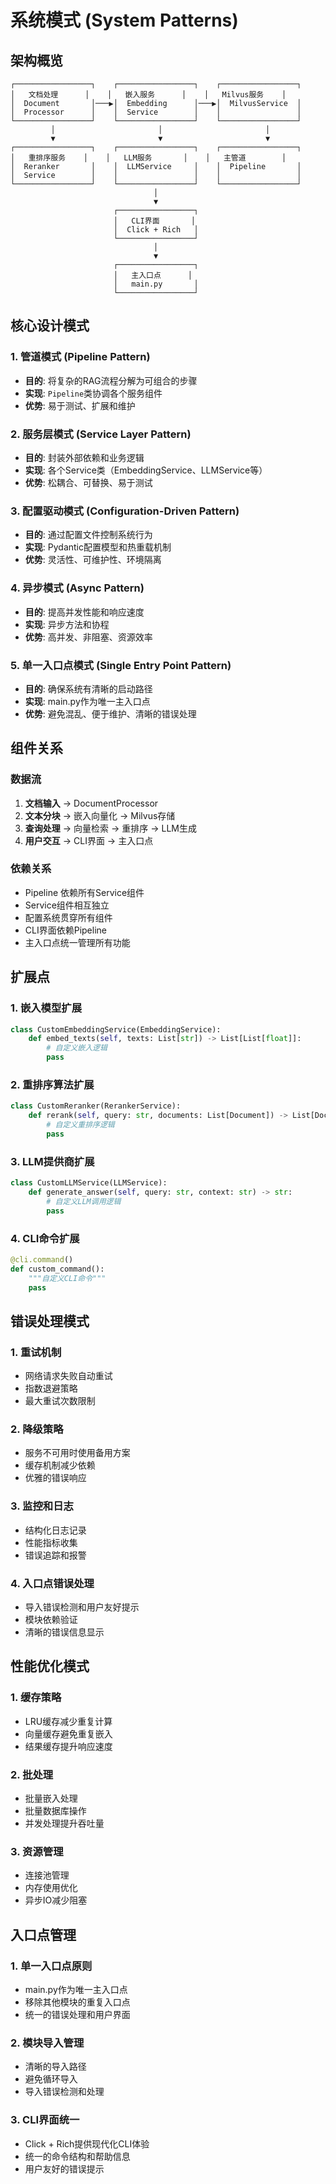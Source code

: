 # 系统模式 (System Patterns)

## 架构概览
```
┌─────────────────┐    ┌─────────────────┐    ┌─────────────────┐
│   文档处理      │    │   嵌入服务      │    │   Milvus服务    │
│  Document       │───▶│  Embedding      │───▶│  MilvusService  │
│  Processor      │    │  Service        │    │                 │
└─────────────────┘    └─────────────────┘    └─────────────────┘
         │                       │                       │
         ▼                       ▼                       ▼
┌─────────────────┐    ┌─────────────────┐    ┌─────────────────┐
│   重排序服务    │    │   LLM服务       │    │   主管道        │
│  Reranker       │    │  LLMService     │    │  Pipeline       │
│  Service        │    │                 │    │                 │
└─────────────────┘    └─────────────────┘    └─────────────────┘
                                │
                                ▼
                       ┌─────────────────┐
                       │   CLI界面       │
                       │  Click + Rich   │
                       └─────────────────┘
                                │
                                ▼
                       ┌─────────────────┐
                       │   主入口点      │
                       │   main.py       │
                       └─────────────────┘
```

## 核心设计模式

### 1. 管道模式 (Pipeline Pattern)
- **目的**: 将复杂的RAG流程分解为可组合的步骤
- **实现**: `Pipeline`类协调各个服务组件
- **优势**: 易于测试、扩展和维护

### 2. 服务层模式 (Service Layer Pattern)
- **目的**: 封装外部依赖和业务逻辑
- **实现**: 各个Service类（EmbeddingService、LLMService等）
- **优势**: 松耦合、可替换、易于测试

### 3. 配置驱动模式 (Configuration-Driven Pattern)
- **目的**: 通过配置文件控制系统行为
- **实现**: Pydantic配置模型和热重载机制
- **优势**: 灵活性、可维护性、环境隔离

### 4. 异步模式 (Async Pattern)
- **目的**: 提高并发性能和响应速度
- **实现**: 异步方法和协程
- **优势**: 高并发、非阻塞、资源效率

### 5. 单一入口点模式 (Single Entry Point Pattern)
- **目的**: 确保系统有清晰的启动路径
- **实现**: main.py作为唯一主入口点
- **优势**: 避免混乱、便于维护、清晰的错误处理

## 组件关系

### 数据流
1. **文档输入** → DocumentProcessor
2. **文本分块** → 嵌入向量化 → Milvus存储
3. **查询处理** → 向量检索 → 重排序 → LLM生成
4. **用户交互** → CLI界面 → 主入口点

### 依赖关系
- Pipeline 依赖所有Service组件
- Service组件相互独立
- 配置系统贯穿所有组件
- CLI界面依赖Pipeline
- 主入口点统一管理所有功能

## 扩展点

### 1. 嵌入模型扩展
```python
class CustomEmbeddingService(EmbeddingService):
    def embed_texts(self, texts: List[str]) -> List[List[float]]:
        # 自定义嵌入逻辑
        pass
```

### 2. 重排序算法扩展
```python
class CustomReranker(RerankerService):
    def rerank(self, query: str, documents: List[Document]) -> List[Document]:
        # 自定义重排序逻辑
        pass
```

### 3. LLM提供商扩展
```python
class CustomLLMService(LLMService):
    def generate_answer(self, query: str, context: str) -> str:
        # 自定义LLM调用逻辑
        pass
```

### 4. CLI命令扩展
```python
@cli.command()
def custom_command():
    """自定义CLI命令"""
    pass
```

## 错误处理模式

### 1. 重试机制
- 网络请求失败自动重试
- 指数退避策略
- 最大重试次数限制

### 2. 降级策略
- 服务不可用时使用备用方案
- 缓存机制减少依赖
- 优雅的错误响应

### 3. 监控和日志
- 结构化日志记录
- 性能指标收集
- 错误追踪和报警

### 4. 入口点错误处理
- 导入错误检测和用户友好提示
- 模块依赖验证
- 清晰的错误信息显示

## 性能优化模式

### 1. 缓存策略
- LRU缓存减少重复计算
- 向量缓存避免重复嵌入
- 结果缓存提升响应速度

### 2. 批处理
- 批量嵌入处理
- 批量数据库操作
- 并发处理提升吞吐量

### 3. 资源管理
- 连接池管理
- 内存使用优化
- 异步IO减少阻塞

## 入口点管理

### 1. 单一入口点原则
- main.py作为唯一主入口点
- 移除其他模块的重复入口点
- 统一的错误处理和用户界面

### 2. 模块导入管理
- 清晰的导入路径
- 避免循环导入
- 导入错误检测和处理

### 3. CLI界面统一
- Click + Rich提供现代化CLI体验
- 统一的命令结构和帮助信息
- 用户友好的错误提示 